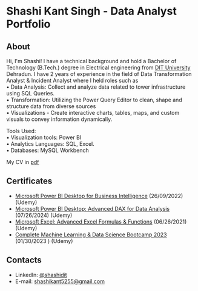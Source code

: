 # Shashi Kant Singh - Data Analyst Portfolio
## About

Hi, I'm Shashi! I have a technical background and hold a Bachelor of Technology (B.Tech.) degree in Electrical engineering from [DIT University](https://www.dituniversity.edu.in) Dehradun.
I have 2 years of experience in the field of Data Transformation Analyst & Incident Analyst where I held roles such as 
<br>
                • Data Analysis: Collect and analyze data related to tower infrastructure using SQL Queries.          
                • Transformation: Utilizing the Power Query Editor to clean, shape and structure data from diverse sources             
                • Visualizations - Create interactive charts, tables, maps, and custom visuals to convey information dynamically.
<br>

Tools Used:
<br>
                • Visualization tools: Power BI          
                • Analytics Languages: SQL, Excel.               
                • Databases: MySQL Workbench 

My CV in [pdf](https://drive.google.com/file/d/1qiRacicQUNX7kKFkP5FpCkRWG7MUJEW9/view?usp=share_link)

## Certificates
- [Microsoft Power BI Desktop for Business Intelligence](https://www.udemy.com/certificate/UC-b16ef6c9-1b90-4884-bdad-34726cfc696f/)         (26/09/2022)  (Udemy)
- [Microsoft Power BI Desktop: Advanced DAX for Data Analysis](https://www.udemy.com/certificate/UC-d7f6874a-6fc2-4c64-8492-53f1e9892bf0/)   (07/26/2024)  (Udemy)
- [ Microsoft Excel: Advanced Excel Formulas & Functions](https://www.udemy.com/certificate/UC-d5d57938-841d-4145-bb02-2095825bf7ec/)        (06/26/2021)  (Udemy)
- [Complete Machine Learning & Data Science Bootcamp 2023](https://www.udemy.com/certificate/UC-77c284fa-fd0f-4b1d-a940-8cd181504ae8/)        (01/30/2023 )  (Udemy)

## Contacts
- LinkedIn: [@shashidit](https://www.linkedin.com/in/shashidit/)
- E-mail:  shashikant5255@gmail.com
<!---
Shashi-sks/Shashi-sks is a ✨ special ✨ repository because its `README.md` (this file) appears on your GitHub profile.
You can click the Preview link to take a look at your changes.
--->
